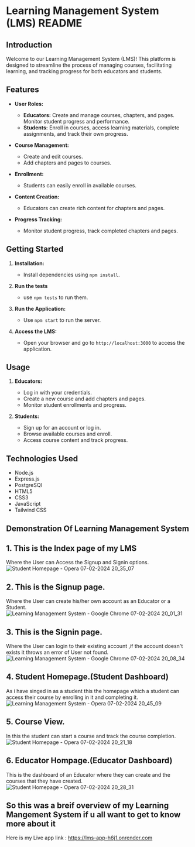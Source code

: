 # Learning Management System (LMS) README

## Introduction

Welcome to our Learning Management System (LMS)! This platform is designed to streamline the process of managing courses, facilitating learning, and tracking progress for both educators and students.

## Features

- **User Roles:**
  - **Educators:** Create and manage courses, chapters, and pages. Monitor student progress and performance.
  - **Students:** Enroll in courses, access learning materials, complete assignments, and track their own progress.

- **Course Management:**
  - Create and edit courses.
  - Add chapters and pages to courses.

- **Enrollment:**
  - Students can easily enroll in available courses.

- **Content Creation:**
  - Educators can create rich content for chapters and pages.

- **Progress Tracking:**
  - Monitor student progress, track completed chapters and pages.

## Getting Started

1. **Installation:**
   - Install dependencies using `npm install`.

2. **Run the tests**
   - use `npm tests` to run them.

3. **Run the Application:**
   - Use `npm start` to run the server.

4. **Access the LMS:**
   - Open your browser and go to `http://localhost:3000` to access the application.

## Usage

1. **Educators:**
   - Log in with your credentials.
   - Create a new course and add chapters and pages.
   - Monitor student enrollments and progress.

2. **Students:**
   - Sign up for an account or log in.
   - Browse available courses and enroll.
   - Access course content and track progress.

## Technologies Used

- Node.js
- Express.js
- PostgreSQl
- HTML5
- CSS3
- JavaScript
- Tailwind CSS

## Demonstration Of Learning Management System

## 1. This is the Index page of my LMS
   Where the User can Access the Signup and Signin options.
![Student Homepage - Opera 07-02-2024 20_35_07](https://github.com/Bababoi4503/LMS/assets/140642491/c42a1cd6-ddaf-48cf-8cae-a6d111f670cc)

## 2. This is the Signup page.
   Where the User can create his/her own account as an Educator or a Student.
![Learning Management System - Google Chrome 07-02-2024 20_01_31](https://github.com/Bababoi4503/LMS/assets/140642491/7a066b5a-6a8d-4671-a2d6-c138cccb9c2d)

## 3. This is the Signin page.
   Where the User can login to their existing account ,if the account doesn't exists it throws an error of User not found.
![Learning Management System - Google Chrome 07-02-2024 20_08_34](https://github.com/Bababoi4503/LMS/assets/140642491/7fa1335b-7284-4f9d-864a-33d8499b447e)

## 4. Student Homepage.(Student Dashboard)
   As i have singed in as a student this the homepage which a student can access their course by enrolling in it and completing it.
![Learning Management System - Opera 07-02-2024 20_45_09](https://github.com/Bababoi4503/LMS/assets/140642491/613eb241-44d9-4cef-a34b-1ff4befc48a3)

## 5. Course View.
   In this the student can start a course and track the course completion.
![Student Homepage - Opera 07-02-2024 20_21_18](https://github.com/Bababoi4503/LMS/assets/140642491/a6b8b4fe-90bf-4b2a-ac0a-d899f64376c7)

## 6. Educator Hompage.(Educator Dashboard)
   This is the dashboard of an Educator where they can create and the courses that they have created.
![Student Homepage - Opera 07-02-2024 20_28_31](https://github.com/Bababoi4503/LMS/assets/140642491/7125f7c0-ce4e-4308-b9c2-82b547c0efbe)

## So this was a breif overview of my Learning Mangement System if u all want to get to know more about it
Here is my Live app link : https://lms-app-h6j1.onrender.com


